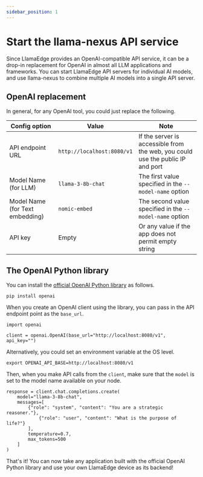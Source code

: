 ```yaml
---
sidebar_position: 1
---
```


# Start the llama-nexus API service

Since LlamaEdge provides an OpenAI-compatible API service, it can be a drop-in replacement for OpenAI in almost all LLM applications and frameworks. 
You can start LlamaEdge API servers for individual AI models, and use llama-nexus to combine multiple AI models
into a single API server.


## OpenAI replacement

In general, for any OpenAI tool, you could just replace the following.

|Config option | Value | Note |
|-----|--------|-------|
| API endpoint URL | `http://localhost:8080/v1` | If the server is accessible from the web, you could use the public IP and port |
| Model Name (for LLM) | `llama-3-8b-chat` | The first value specified in the `--model-name` option |
| Model Name (for Text embedding) | `nomic-embed` | The second value specified in the `--model-name` option |
| API key | Empty | Or any value if the app does not permit empty string |

## The OpenAI Python library

You can install the [official OpenAI Python library](https://pypi.org/project/openai/) as follows.

```
pip install openai
```

When you create an OpenAI client using the library, you can pass in the API endpoint point as the `base_url`.

```
import openai

client = openai.OpenAI(base_url="http://localhost:8080/v1", api_key="")
```

Alternatively, you could set an environment variable at the OS level.

```
export OPENAI_API_BASE=http://localhost:8080/v1
```

Then, when you make API calls from the `client`, make sure that the `model` is set to the model name
available on your node.

```
response = client.chat.completions.create(
    model="llama-3-8b-chat",
    messages=[
        {"role": "system", "content": "You are a strategic reasoner."},
            {"role": "user", "content": "What is the purpose of life?"}
        ],
        temperature=0.7,
        max_tokens=500
    ]
)
```

That's it! You can now take any application built with the official OpenAI Python library and use your own
LlamaEdge device as its backend!

